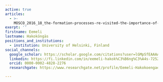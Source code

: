 ```yaml
---
active: true
articles:
  - >-
    MOSCO_2016_18_the-formation-processes-re-visited-the-importance-of-naturalized-representations
exerpt: ''
firstname: Eemeli
lastname: Hakoköngäs
positions_and_institutions:
  - institution: University of Helsinki, Finland
social_channels:
  google_scholar: https://scholar.google.com/citations?user=lGMpSfEAAAAJ&hl=en
  linkedin: https://fi.linkedin.com/in/eemeli-hakok%C3%B6ng%C3%A4s-72520424b
  orcid: 0000-0002-4828-2276
  researchgate: https://www.researchgate.net/profile/Eemeli-Hakokoengaes

---
```

